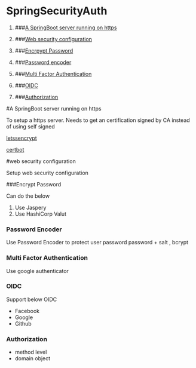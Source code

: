 # SpringSecurityAuth

1. ###[A SpringBoot server running on https](#A-SpringBoot-server-running-on-https)

2. ###[Web security configuration](#web-security-configuration)

3. ###[Encrpypt Password](#Encrypt-Password)

4. ###[Password encoder](#Password-Encoder)  
5. ###[Multi Factor Authentication](#Multi-Factor-Authentication)
7. ###[OIDC](#OIDC)
7. ###[Authorization](#Authorization)



#A SpringBoot server running on https

To setup a https server. Needs to get an certification signed by CA instead of using
self signed

[letssencrypt](https://letsencrypt.org/how-it-works/)

[certbot](https://github.com/certbot/certbot)


#web security configuration

Setup web security configuration

###Encrypt Password

Can do the below
1. Use Jaspery
2. Use HashiCorp Valut

### Password Encoder

Use Password Encoder to protect user password
password  + salt , bcrypt

### Multi Factor Authentication
Use google authenticator

### OIDC
Support below OIDC 
- Facebook
- Google
- Github


### Authorization

- method level
- domain object
